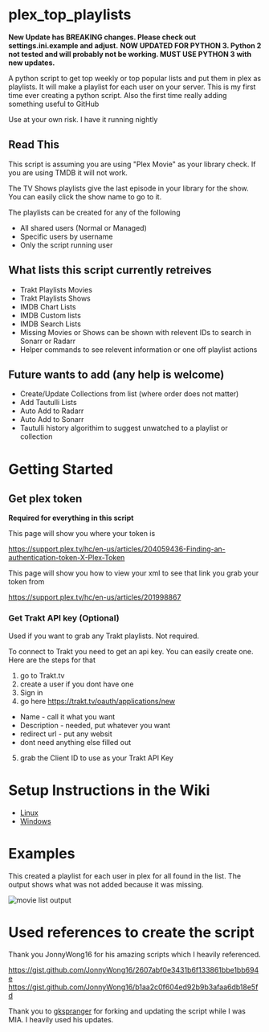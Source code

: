 # plex_top_playlists
**New Update has BREAKING changes.  Please check out settings.ini.example and adjust.**
**NOW UPDATED FOR PYTHON 3.  Python 2 not tested and will probably not be working.  MUST USE PYTHON 3 with new updates.**

A python script to get top weekly or top popular lists and put them in plex as playlists.  It will make a playlist for each user on your server.
This is my first time ever creating a python script.  Also the first time really adding something useful to GitHub

Use at your own risk.  I have it running nightly

## Read This

This script is assuming you are using "Plex Movie" as your library check.  If you are using TMDB it will not work.

The TV Shows playlists give the last episode in your library for the show.  You can easily click the show name to go to it.

The playlists can be created for any of the following
* All shared users (Normal or Managed)
* Specific users by username
* Only the script running user

## What lists this script currently retreives

* Trakt Playlists Movies
* Trakt Playlists Shows
* IMDB Chart Lists
* IMDB Custom lists
* IMDB Search Lists
* Missing Movies or Shows can be shown with relevent IDs to search in Sonarr or Radarr
* Helper commands to see relevent information or one off playlist actions

## Future wants to add (any help is welcome)

* Create/Update Collections from list (where order does not matter)
* Add Tautulli Lists
* Auto Add to Radarr
* Auto Add to Sonarr
* Tautulli history algorithim to suggest unwatched to a playlist or collection

# Getting Started

## Get plex token

**Required for everything in this script**

This page will show you where your token is

https://support.plex.tv/hc/en-us/articles/204059436-Finding-an-authentication-token-X-Plex-Token

This page will show you how to view your xml to see that link you grab your token from

https://support.plex.tv/hc/en-us/articles/201998867

### Get Trakt API key (Optional)

Used if you want to grab any Trakt playlists.  Not required.

To connect to Trakt you need to get an api key.  You can easily create one.  Here are the steps for that
1) go to Trakt.tv
2) create a user if you dont have one
3) Sign in
4) go here https://trakt.tv/oauth/applications/new
* Name - call it what you want
* Description - needed, put whatever you want
* redirect url - put any websit
* dont need anything else filled out
5) grab the Client ID to use as your Trakt API Key

# Setup Instructions in the Wiki
* [Linux](https://github.com/pbrink231/plex_top_playlists/wiki/Linux-Setup-and-Update)
* [Windows](https://github.com/pbrink231/plex_top_playlists/wiki/Windows-Setup-and-Update)


# Examples

This created a playlist for each user in plex for all found in the list.  The output shows what was not added because it was missing.

![movie list output](https://github.com/pbrink231/plex_top_playlists/wiki/images/Movie-Output-example.PNG)



# Used references to create the script

Thank you JonnyWong16 for his amazing scripts which I heavily referenced.

https://gist.github.com/JonnyWong16/2607abf0e3431b6f133861bbe1bb694e
https://gist.github.com/JonnyWong16/b1aa2c0f604ed92b9b3afaa6db18e5fd

Thank you to [gkspranger](https://github.com/gkspranger/plex_top_playlists) for forking and updating the script while I was MIA.  I heavily used his updates.


